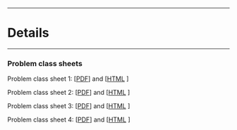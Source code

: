 <!-- -------------------------------------------------------------------------------- -->

<!-- Copyright 2023 Georgios Karagiannis -->

<!-- georgios.karagiannis@durham.ac.uk -->
<!-- Associate Professor -->
<!-- Department of Mathematical Sciences, Durham University, Durham,  UK  -->

<!-- This file is part of Machine_Learning_and_Neural_Networks_III_Epiphany_2023 -->
<!-- which is the material of the course -->
<!-- MATH4341: Spatio-Temporal Statistics -->
<!-- Epiphany term -->
<!-- taught by Georgios P. Katagiannis in the Department of Mathematical Sciences   -->
<!-- in the University of Durham  in Michaelmas term in 2023 -->

<!-- Spatio-Temporal_Statistics_Michaelmas_2023 is free software: -->
<!-- you can redistribute it and/or modify it-->
<!-- under the terms of the GNU General Public License as published by -->
<!-- the Free Software Foundation version 3 of the License. -->

<!-- Spatio-Temporal_Statistics_Michaelmas_2023 is distributed ->
<!-- in the hope that it will be useful, -->
<!-- but WITHOUT ANY WARRANTY; without even the implied warranty of -->
<!-- MERCHANTABILITY or FITNESS FOR A PARTICULAR PURPOSE.  See the -->
<!-- GNU General Public License for more details. -->

<!-- You should have received a copy of the GNU General Public License -->
<!-- along with Machine_Learning_and_Neural_Networks_III_Epiphany_2023 -->
<!-- If not, see <http://www.gnu.org/licenses/>. -->

<!-- -------------------------------------------------------------------------------- -->


------------------------------------------------------------------------

# Details

------------------------------------------------------------------------

### Problem class sheets  

Problem class sheet 1: [[PDF](https://github.com/georgios-stats/Spatio-Temporal_Statistics_Michaelmas_2023/blob/main/Problem_class_sheets/Problem_class_sheet_1.pdf)] and [[HTML](https://htmlpreview.github.io/?https://github.com/georgios-stats/Spatio-Temporal_Statistics_Michaelmas_2023/blob/main/Problem_class_sheets/Problem_class_sheet_1_xhtml/Problem_class_sheet_1.xhtml) ]  

Problem class sheet 2: [[PDF](https://github.com/georgios-stats/Spatio-Temporal_Statistics_Michaelmas_2023/blob/main/Problem_class_sheets/Problem_class_sheet_2.pdf)] and [[HTML](https://htmlpreview.github.io/?https://github.com/georgios-stats/Spatio-Temporal_Statistics_Michaelmas_2023/blob/main/Problem_class_sheets/Problem_class_sheet_2_xhtml/Problem_class_sheet_2.xhtml) ]   

Problem class sheet 3: [[PDF](https://github.com/georgios-stats/Spatio-Temporal_Statistics_Michaelmas_2023/blob/main/Problem_class_sheets/Problem_class_sheet_3.pdf)] and [[HTML](https://htmlpreview.github.io/?https://github.com/georgios-stats/Spatio-Temporal_Statistics_Michaelmas_2023/blob/main/Problem_class_sheets/Problem_class_sheet_3_xhtml/Problem_class_sheet_3.xhtml) ]    

Problem class sheet 4: [[PDF](https://github.com/georgios-stats/Spatio-Temporal_Statistics_Michaelmas_2023/blob/main/Problem_class_sheets/Problem_class_sheet_4.pdf)] and [[HTML](https://htmlpreview.github.io/?https://github.com/georgios-stats/Spatio-Temporal_Statistics_Michaelmas_2023/blob/main/Problem_class_sheets/Problem_class_sheet_4_xhtml/Problem_class_sheet_4.xhtml) ]   


